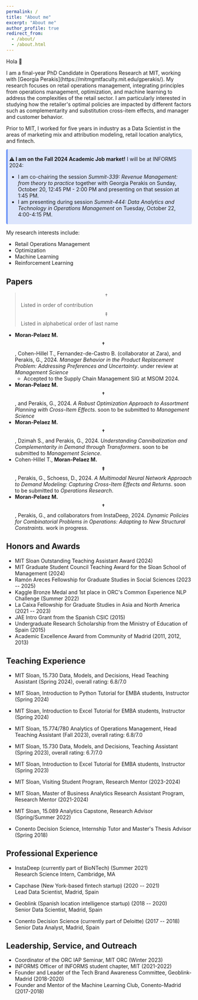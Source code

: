 ```yaml
---
permalink: /
title: "About me"
excerpt: "About me"
author_profile: true
redirect_from: 
  - /about/
  - /about.html
---
```




<p>Hola &#128075; </p>
I am a final-year PhD Candidate in Operations Research at MIT, working with [Georgia Perakis](https://mitmgmtfaculty.mit.edu/gperakis/). My research focuses on retail operations management, integrating principles from operations management, optimization, and machine learning to address the complexities of the retail sector. I am particularly interested in studying how the retailer's optimal policies are impacted by different factors such as complementarity and substitution cross-item effects, and  manager and customer behavior.

Prior to MIT, I worked for five years in industry as a Data Scientist in the areas of marketing mix and attribution modeling, retail location analytics, and fintech. 

<div class="warning" style='background-color:#dce5fc; border-left: solid #6a92f7 4px; border-radius: 4px; padding:0.3em; margin-bottom:1em;'>
<span>
<p><b>	&#9888; I am on the Fall 2024 Academic Job market!</b> I will be at INFORMS 2024:
<ul>
  <li>I am co-chairing the session <em>Summit-339: Revenue Management: from theory to practice</em> together with  Georgia Perakis on Sunday, October 20, 12:45 PM - 2:00 PM and presenting on that session at 1:45 PM.</li>
  <li>I am presenting during session <em>Summit-444: Data Analytics and Technology in Operations Management</em> on Tuesday, October 22, 4:00-4:15 PM.</li>
</ul></p>
</span>
</div>

My research interests include:
- Retail Operations Management
- Optimization
- Machine Learning
- Reinforcement Learning


## Papers

> $$\dagger$$Listed in order of contribution <br> 
> $$\ddagger$$Listed in alphabetical order of last name

- **Moran-Pelaez M.$$\dagger$$**, Cohen-Hillel T., Fernandez-de-Castro B. (collaborator at Zara), and Perakis, G., 2024. *Manager Behavior in the Product Replacement Problem: Addressing Preferences and Uncertainty*. under review at *Management Science*
    - Accepted to the Supply Chain Management SIG at MSOM 2024.
- **Moran-Pelaez M.$$\dagger$$**, and Perakis, G., 2024. *A Robust Optimization Approach to Assortment Planning with Cross-Item Effects*. soon to be submitted to *Management Science*
- **Moran-Pelaez M.$$\dagger$$**, Dzimah S., and Perakis, G., 2024. *Understanding Cannibalization and Complementarity in Demand through Transformers*. soon to be submitted to *Management Science*.
- Cohen-Hillel T., **Moran-Pelaez M.$$\ddagger$$**, Perakis, G., Schoess, D., 2024. *A Multimodal Neural Network Approach to Demand Modeling: Capturing Cross-Item Effects and Returns*. soon to be submitted to *Operations Research*.
- **Moran-Pelaez M.$$\dagger$$**, Perakis, G., and collaborators from InstaDeep, 2024. *Dynamic Policies for Combinatorial Problems in Operations: Adapting to New Structural Constraints*. work in progress.

## Honors and Awards
- MIT Sloan Outstanding Teaching Assistant Award (2024)
- MIT Graduate Student Council Teaching Award for the Sloan School of Management (2024)
- Ramón Areces Fellowship for Graduate Studies in Social Sciences (2023 -- 2025)
- Kaggle Bronze Medal and 1st place in ORC's Common Experience NLP Challenge (Summer 2022)
- La Caixa Fellowship for Graduate Studies in Asia and North America (2021 -- 2023)
- JAE Intro Grant from the Spanish CSIC (2015)
- Undergraduate Research Scholarship from the Ministry of Education of Spain (2015)
- Academic Excellence Award from Community of Madrid (2011, 2012, 2013)

## Teaching Experience


- MIT Sloan, 15.730 Data, Models, and Decisions, Head Teaching Assistant (Spring 2024), overall rating: 6.8/7.0
- MIT Sloan, Introduction to Python Tutorial for EMBA students, Instructor (Spring 2024)
- MIT Sloan, Introduction to Excel Tutorial for EMBA students, Instructor (Spring 2024)
- MIT Sloan, 15.774/780 Analytics of Operations Management, Head Teaching Assistant (Fall 2023), overall rating: 6.8/7.0
- MIT Sloan, 15.730 Data, Models, and Decisions, Teaching Assistant (Spring 2023), overall rating: 6.7/7.0
- MIT Sloan, Introduction to Excel Tutorial for EMBA students, Instructor (Spring 2023)

- MIT Sloan, Visiting Student Program, Research Mentor (2023-2024)
- MIT Sloan, Master of Business Analytics Research Assistant Program, Research Mentor (2021-2024)
- MIT Sloan, 15.089 Analytics Capstone, Research Advisor (Spring/Summer 2022)

- Conento Decision Science, Internship Tutor and Master's Thesis Advisor (Spring 2018)


## Professional Experience

- InstaDeep (currently part of BioNTech) (Summer 2021)  
  Research Science Intern, Cambridge, MA

- Capchase (New York-based fintech startup) (2020 -- 2021)  
  Lead Data Scientist, Madrid, Spain 

- Geoblink (Spanish location intelligence startup) (2018 -- 2020)  
  Senior Data Scientist, Madrid, Spain

- Conento Decision Science (currently part of Deloitte) (2017 -- 2018)  
  Senior Data Analyst, Madrid, Spain 

## Leadership, Service, and Outreach

- Coordinator of the ORC IAP Seminar, MIT ORC (Winter 2023)
- INFORMS Officer of INFORMS student chapter, MIT (2021-2022)  
- Founder and Leader of the Tech Brand Awareness Committee, Geoblink-Madrid (2018-2020)  
- Founder and Mentor of the Machine Learning Club, Conento-Madrid (2017-2018) 
